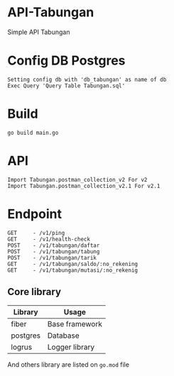 # API-Tabungan
Simple API Tabungan 

# Config DB Postgres
```console
Setting config db with 'db_tabungan' as name of db
Exec Query 'Query Table Tabungan.sql'
```

# Build
```console
go build main.go
```

# API
```console
Import Tabungan.postman_collection_v2 For v2
Import Tabungan.postman_collection_v2.1 For v2.1
```

# Endpoint
```console
GET     - /v1/ping
GET     - /v1/health-check
POST    - /v1/tabungan/daftar
POST    - /v1/tabungan/tabung
POST    - /v1/tabungan/tarik
GET     - /v1/tabungan/saldo/:no_rekening
GET     - /v1/tabungan/mutasi/:no_rekenig
```

## Core library

Library | Usage
-- | --
fiber | Base framework
postgres | Database
logrus | Logger library

And others library are listed on `go.mod` file
